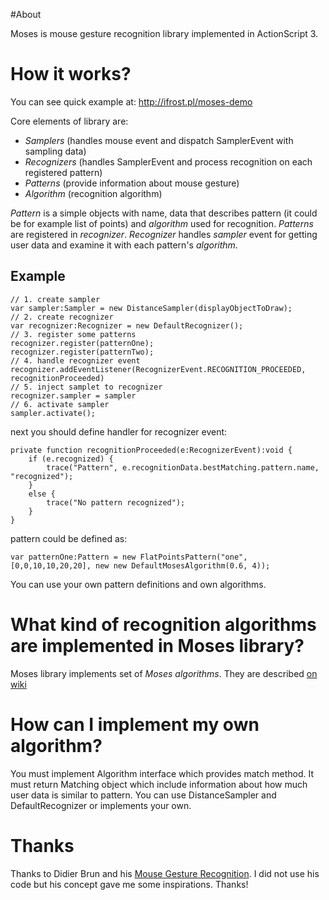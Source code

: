 #About

Moses is mouse gesture recognition library implemented in ActionScript 3.

# How it works?

You can see quick example at: http://ifrost.pl/moses-demo

Core elements of library are:

* _Samplers_ (handles mouse event and dispatch SamplerEvent with sampling data)
* _Recognizers_ (handles SamplerEvent and process recognition on each registered pattern)
* _Patterns_ (provide information about mouse gesture)
* _Algorithm_ (recognition algorithm)

_Pattern_ is a simple objects with name, data that describes pattern (it could be for example list of points) and _algorithm_ used for recognition. _Patterns_ are registered in _recognizer_. _Recognizer_ handles _sampler_ event for getting user data and examine it with each pattern's _algorithm_.

## Example

    // 1. create sampler
    var sampler:Sampler = new DistanceSampler(displayObjectToDraw);
    // 2. create recognizer
    var recognizer:Recognizer = new DefaultRecognizer();
    // 3. register some patterns
    recognizer.register(patternOne);
    recognizer.register(patternTwo);
    // 4. handle recognizer event
    recognizer.addEventListener(RecognizerEvent.RECOGNITION_PROCEEDED, recognitionProceeded)
    // 5. inject samplet to recognizer
    recognizer.sampler = sampler
    // 6. activate sampler
    sampler.activate();

next you should define handler for recognizer event:

    private function recognitionProceeded(e:RecognizerEvent):void {
        if (e.recognized) {
            trace("Pattern", e.recognitionData.bestMatching.pattern.name, "recognized");
        }
        else {
            trace("No pattern recognized");
        }	
    }

pattern could be defined as:

    var patternOne:Pattern = new FlatPointsPattern("one", [0,0,10,10,20,20], new new DefaultMosesAlgorithm(0.6, 4));

You can use your own pattern definitions and own algorithms.

# What kind of recognition algorithms are implemented in Moses library?

Moses library implements set of _Moses algorithms_. They are described [on wiki](https://github.com/ifrost/moses/wiki/Moses-algorithms)

# How can I implement my own algorithm?

You must implement Algorithm interface which provides match method. It must return Matching object which include information about how much user data is similar to pattern. You can use DistanceSampler and DefaultRecognizer or implements your own.  

# Thanks

Thanks to Didier Brun and his [Mouse Gesture Recognition](http://www.bytearray.org/?p=91). I did not use his code but his concept gave me some inspirations. Thanks!



